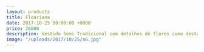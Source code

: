 ```yaml
---
layout: products
title: Floariana
date: 2017-10-25 00:00:00 +0000
price: 26000
description: Vestido Semi Tradicional com detalhes de flores como destaque
image: "/uploads/2017/10/25/a6.jpg"
---
```

